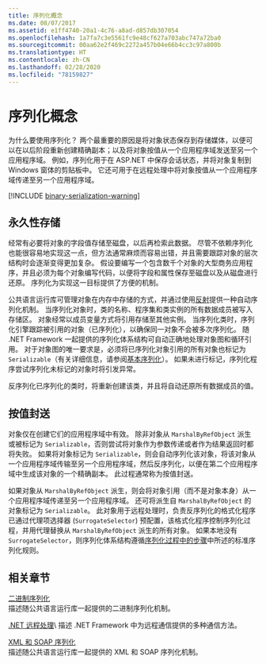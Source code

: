 ```yaml
---
title: 序列化概念
ms.date: 08/07/2017
ms.assetid: e1ff4740-20a1-4c76-a8ad-d857db307054
ms.openlocfilehash: 1a7fa7c3e5561fc9e48cf627a703abc747a72ba0
ms.sourcegitcommit: 00aa62e2f469c2272a457b04e66b4cc3c97a800b
ms.translationtype: HT
ms.contentlocale: zh-CN
ms.lasthandoff: 02/28/2020
ms.locfileid: "78159827"
---
```

# <a name="serialization-concepts"></a>序列化概念
为什么要使用序列化？ 两个最重要的原因是将对象状态保存到存储媒体，以便可以在以后阶段重新创建精确副本；以及将对象按值从一个应用程序域发送至另一个应用程序域。 例如，序列化用于在 ASP.NET 中保存会话状态，并将对象复制到 Windows 窗体的剪贴板中。 它还可用于在远程处理中将对象按值从一个应用程序域传递至另一个应用程序域。

[!INCLUDE [binary-serialization-warning](../../../includes/binary-serialization-warning.md)]

## <a name="persistent-storage"></a>永久性存储
经常有必要将对象的字段值存储至磁盘，以后再检索此数据。 尽管不依赖序列化也能很容易地实现这一点，但方法通常麻烦而容易出错，并且需要跟踪对象的层次结构时会逐渐变得更加复杂。 假设要编写一个包含数千个对象的大型商务应用程序，并且必须为每个对象编写代码，以便将字段和属性保存至磁盘以及从磁盘进行还原。 序列化为实现这一目标提供了方便的机制。

公共语言运行库可管理对象在内存中存储的方式，并通过使用[反射](../../../docs/framework/reflection-and-codedom/reflection.md)提供一种自动序列化机制。 当序列化对象时，类的名称、程序集和类实例的所有数据成员被写入存储区。 对象经常以成员变量方式将引用存储至其他实例。 当序列化类时，序列化引擎跟踪被引用的对象（已序列化），以确保同一对象不会被多次序列化。 随 .NET Framework 一起提供的序列化体系结构可自动正确地处理对象图和循环引用。 对于对象图的唯一要求是，必须将已序列化对象引用的所有对象也标记为 `Serializable`（有关详细信息，请参阅[基本序列化](basic-serialization.md)）。 如果未进行标记，序列化程序尝试序列化未标记的对象时将引发异常。

反序列化已序列化的类时，将重新创建该类，并且将自动还原所有数据成员的值。

## <a name="marshal-by-value"></a>按值封送
对象仅在创建它们的应用程序域中有效。 除非对象从 `MarshalByRefObject` 派生或被标记为 `Serializable`，否则尝试将对象作为参数传递或者作为结果返回时都将失败。 如果将对象标记为 `Serializable`，则会自动序列化该对象，将该对象从一个应用程序域传输至另一个应用程序域，然后反序列化，以便在第二个应用程序域中生成该对象的一个精确副本。 此过程通常称为按值封送。

如果对象从 `MarshalByRefObject` 派生，则会将对象引用（而不是对象本身）从一个应用程序域传递至另一个应用程序域。 还可将派生自 `MarshalByRefObject` 的对象标记为 `Serializable`。 此对象用于远程处理时，负责反序列化的格式化程序已通过代理项选择器 (`SurrogateSelector`) 预配置，该格式化程序控制序列化过程，并用代理替换从 `MarshalByRefObject` 派生的所有对象。 如果本地没有 `SurrogateSelector`，则序列化体系结构遵循[序列化过程中的步骤](steps-in-the-serialization-process.md)中所述的标准序列化规则。  

## <a name="related-sections"></a>相关章节  
 [二进制序列化](../../../docs/standard/serialization/binary-serialization.md)  
 描述随公共语言运行库一起提供的二进制序列化机制。  
  
 [.NET 远程处理](https://docs.microsoft.com/previous-versions/dotnet/netframework-4.0/72x4h507(v=vs.100))\
 描述 .NET Framework 中为远程通信提供的多种通信方法。  
  
 [XML 和 SOAP 序列化](../../../docs/standard/serialization/xml-and-soap-serialization.md)  
 描述随公共语言运行库一起提供的 XML 和 SOAP 序列化机制。
